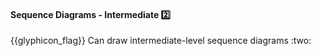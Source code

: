 <div id="title">

#### Sequence Diagrams - Intermediate :two:

</div>
<span id="outcomes">{{glyphicon_flag}} Can draw intermediate-level sequence diagrams :two:</span>

<div id="body">



</div>

<div id="extras">

<include src="exercises.md" />

</div>
